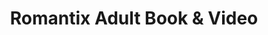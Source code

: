---
title: "Romantix Adult Book & Video"
url: /san-diego/romantix-adult-book-and-video/
shop: video
---